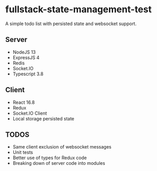 # fullstack-state-management-test

A simple todo list with persisted state and websocket support.

## Server
- NodeJS 13
- ExpressJS 4
- Redis
- Socket.IO
- Typescript 3.8

## Client
- React 16.8
- Redux
- Socket.IO Client
- Local storage persisted state

## TODOS
- Same client exclusion of websocket messages
- Unit tests
- Better use of types for Redux code
- Breaking down of server code into modules